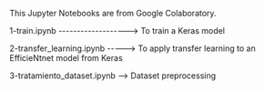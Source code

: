 This Jupyter Notebooks are from Google Colaboratory.

  1-train.ipynb -------------------> To train a Keras model
  
  2-transfer_learning.ipynb -----> To apply transfer learning to an EfficieNtnet model from Keras
  
  3-tratamiento_dataset.ipynb --> Dataset preprocessing
